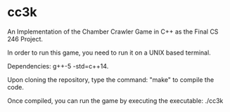 # cc3k
An Implementation of the Chamber Crawler Game in C++ as the Final CS 246 Project.

In order to run this game, you need to run it on a UNIX based terminal. 

Dependencies: g++-5 -std=c++14. 

Upon cloning the repository, type the command: "make" to compile the code.

Once compiled, you can run the game by executing the executable: ./cc3k
